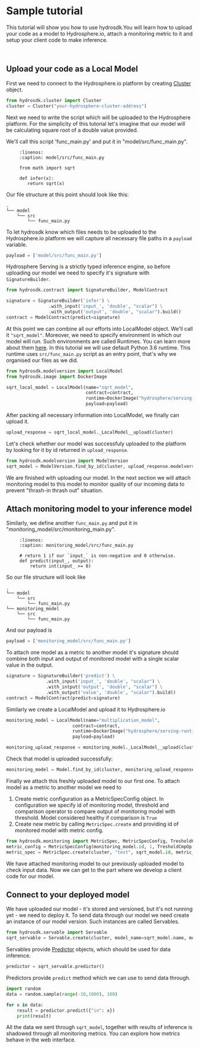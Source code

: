 # Sample tutorial
This tutorial will show you how to use hydrosdk.You will learn how to upload your code as a model to Hydrosphere.io,
 attach a monitoring metric to it and setup your client code to make inference.
 ``` important:: This tutorials is written for hydrosdk~=2.3
```
```note:: If you haven't launched Hydrosphere.io platform, please do so before proceeding with this tutorial. You can learn how to do it here - https://hydrosphere.io/serving-docs/latest/install/index.html. 
```
 ## Upload your code as a Local Model
 
First we need to connect to the Hydrosphere.io platform by creating [Cluster](hydrosdk/hydrosdk.cluster) object.
 ```python
from hydrosdk.cluster import Cluster
cluster = Cluster("your-hydrosphere-cluster-address")
```

Next we need to write the script which will be uploaded to the Hydrosphere platform. For the simplicity of this tutorial let's imagine
that our model will be calculating square root of a double value provided.

We'll call this script 'func_main.py' and put it in "model/src/func_main.py".

``` code-block:: python
     :linenos:
     :caption: model/src/func_main.py

     from math import sqrt
        
     def infer(x):
        return sqrt(x)
```


Our file structure at this point should look like this:

```
.
└── model
    └── src
        └── func_main.py
```

To let hydrosdk know which files needs to be uploaded to the Hydrosphere.io platform we will capture all 
necessary file paths in a `payload` variable.
```python
payload = ['model/src/func_main.py']
```

Hydrosphere Serving is a strictly typed inference engine, so before uploading our model we need to specify it's signature with
`SignatureBuilder`.
```python
from hydrosdk.contract import SignatureBuilder, ModelContract

signature = SignatureBuilder('infer') \
                .with_input('input_', 'double', "scalar") \
                .with_output('output', 'double', "scalar").build()
contract = ModelContract(predict=signature)
```

At this point we can combine all our efforts into LocalModel object. We'll call it `"sqrt_model"`. Moreover, we need to
specify environment in which our model will run. Such environments are called Runtimes. You can learn more about them [here](https://hydrosphere.io/serving-docs/latest/overview/concepts.html#runtimes).
In this tutorial we will use default Python 3.6 runtime. This runtime uses `src/func_main.py` script as an entry point, that's why
we organised our files as we did.
```python
from hydrosdk.modelversion import LocalModel
from hydrosdk.image import DockerImage

sqrt_local_model = LocalModel(name="sqrt_model",
                              contract=contract,
                              runtime=DockerImage("hydrosphere/serving-runtime-python-3.6", "2.1.0", None),
                              payload=payload)
```

After packing all necessary information into LocalModel, we finally can upload it.
```python
upload_response = sqrt_local_model._LocalModel__upload(cluster)
```

Let's check whether our model was successfuly uploaded to the platform by looking for it by id returned in `upload_response`.
```python
from hydrosdk.modelversion import ModelVersion
sqrt_model = ModelVersion.find_by_id(cluster, upload_response.modelversion.id)
```

We are finished with uploading our model. In the next section we will attach monitoring model to this model to monitor
 quality of our incoming data to prevent "thrash-in thrash out" situation. 

 ## Attach monitoring model to your inference model
 
Similarly, we define another `func_main.py` and put it in "monitoring_model/src/monitoring_main.py".

``` code-block:: python
     :linenos:
     :caption: monitoring_model/src/func_main.py

     # return 1 if our `input_` is non-negative and 0 otherwise.
     def predict(input_, output):
         return int(input_ >= 0) 
```
So our file structure will look like 

```
.
└── model
    └── src
        └── func_main.py
└── monitoring_model
    └── src
        └── func_main.py
```

And our payload is
```python
payload = ['monitoring_model/src/func_main.py']
```

To attach one model as a metric to another model it's signature should combine both input and output of monitored model
with a single scalar value in the output.
 ```python
signature = SignatureBuilder('predict') \
                .with_input('input_', 'double', "scalar") \
                .with_intput('output', 'double', "scalar") \
                .with_output('value', 'double', "scalar").build()
contract = ModelContract(predict=signature)
```

Similarly we create a LocalModel and upload it to Hydrosphere.io
```python
monitoring_model = LocalModel(name="multiplication_model",
                         contract=contract,
                         runtime=DockerImage("hydrosphere/serving-runtime-python-3.6", "2.1.0", None),
                         payload=payload)

monitoring_upload_response = monitoring_model._LocalModel__upload(cluster)
```

Check that model is uploaded successfully:
```python
monitoring_model = Model.find_by_id(cluster, monitoring_upload_response.modelversion.id)
``` 

Finally we attach this freshly uploaded model to our first one. To attach model as a metric to another model we need to
1. Create metric configuration as a MetricSpecConfig object. In configuration we specify id of monitoring model,
 threshold and comparison operator to compare output of monitoring model with threshold. Model considered healthy if comparison
 is `True`
2. Create new metric by calling `MetricSpec.create` and providing id of monitored model with metric config.
    
```python
from hydrosdk.monitoring import MetricSpec, MetricSpecConfig, TresholdCmpOp
metric_config = MetricSpecConfig(monitoring_model.id, 1, TresholdCmpOp.NOT_EQ)
metric_spec = MetricSpec.create(cluster, "test", sqrt_model.id, metric_config)
```

We have attached monitoring model to our previously uploaded model to check input data. Now we can get to the part 
where we develop a client code for our model. 

 ## Connect to your deployed model 
We have uploaded our model - it's stored and versioned, but it's not running yet - we need to deploy it.
To send data through our model we need create an instance of our model version. Such instances are called Servables.

```python
from hydrosdk.servable import Servable
sqrt_servable = Servable.create(cluster, model_name=sqrt_model.name, model_version=sqrt_model.version)
```

Servables provide [Predictor](hydrosdk/hydrosdk.predictor) objects, which should be used for data inference.
```python
predictor = sqrt_servable.predictor()
```

Predictors provide `predict` method which we can use to send data through.
```python
import random
data = random.sample(range(-10,1000), 100)

for x in data:
    result = predictor.predict({"in": x})
    print(result)
```

All the data we sent through `sqrt_model`, together with results of inference is shadowed through all monitoring metrics.
You can explore how metrics behave in the web interface. 